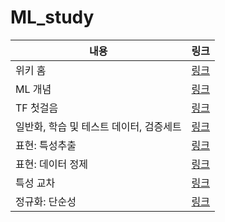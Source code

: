 # ML_study

|내용|링크|
|---|---|
|위키 홈|[링크](https://github.com/Haonly/ML_study/wiki)|
|ML 개념|[링크](https://github.com/Haonly/ML_study/wiki/ML-개념)|
|TF 첫걸음|[링크](https://github.com/Haonly/ML_study/wiki/TF-첫걸음)|
|일반화, 학습 및 테스트 데이터, 검증세트|[링크](https://github.com/Haonly/ML_study/wiki/일반화,-학습-및-테스트-세트,-검증-세트)|
|표현: 특성추출|[링크](https://github.com/Haonly/ML_study/wiki/4.-표현:-특성-추출)|
|표현: 데이터 정제|[링크](https://github.com/Haonly/ML_study/wiki/5.-표현-:-데이터-정제)|
|특성 교차|[링크](https://github.com/Haonly/ML_study/wiki/6.-특성-교차)|
|정규화: 단순성|[링크](https://github.com/Haonly/ML_study/wiki/7.-정규화:-단순성)|
